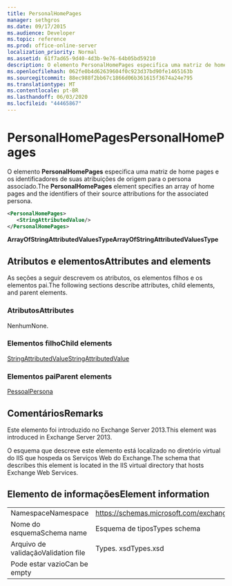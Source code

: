 ```yaml
---
title: PersonalHomePages
manager: sethgros
ms.date: 09/17/2015
ms.audience: Developer
ms.topic: reference
ms.prod: office-online-server
localization_priority: Normal
ms.assetid: 61f7ad65-9d40-4d3b-9e76-64b05bd59210
description: O elemento PersonalHomePages especifica uma matriz de home pages e os identificadores de suas atribuições de origem para o persona associado.
ms.openlocfilehash: 062fe0b4d62639604f0c923d37bd90fe1465163b
ms.sourcegitcommit: 88ec988f2bb67c1866d06b361615f3674a24e795
ms.translationtype: MT
ms.contentlocale: pt-BR
ms.lasthandoff: 06/03/2020
ms.locfileid: "44465867"
---
```

# <a name="personalhomepages"></a><span data-ttu-id="13a99-103">PersonalHomePages</span><span class="sxs-lookup"><span data-stu-id="13a99-103">PersonalHomePages</span></span>

<span data-ttu-id="13a99-104">O elemento **PersonalHomePages** especifica uma matriz de home pages e os identificadores de suas atribuições de origem para o persona associado.</span><span class="sxs-lookup"><span data-stu-id="13a99-104">The **PersonalHomePages** element specifies an array of home pages and the identifiers of their source attributions for the associated persona.</span></span> 
  
```XML
<PersonalHomePages>
   <StringAttributedValue/>
</PersonalHomePages>
```

 <span data-ttu-id="13a99-105">**ArrayOfStringAttributedValuesType**</span><span class="sxs-lookup"><span data-stu-id="13a99-105">**ArrayOfStringAttributedValuesType**</span></span>
## <a name="attributes-and-elements"></a><span data-ttu-id="13a99-106">Atributos e elementos</span><span class="sxs-lookup"><span data-stu-id="13a99-106">Attributes and elements</span></span>

<span data-ttu-id="13a99-107">As seções a seguir descrevem os atributos, os elementos filhos e os elementos pai.</span><span class="sxs-lookup"><span data-stu-id="13a99-107">The following sections describe attributes, child elements, and parent elements.</span></span>
  
### <a name="attributes"></a><span data-ttu-id="13a99-108">Atributos</span><span class="sxs-lookup"><span data-stu-id="13a99-108">Attributes</span></span>

<span data-ttu-id="13a99-109">Nenhum</span><span class="sxs-lookup"><span data-stu-id="13a99-109">None.</span></span>
  
### <a name="child-elements"></a><span data-ttu-id="13a99-110">Elementos filho</span><span class="sxs-lookup"><span data-stu-id="13a99-110">Child elements</span></span>

[<span data-ttu-id="13a99-111">StringAttributedValue</span><span class="sxs-lookup"><span data-stu-id="13a99-111">StringAttributedValue</span></span>](stringattributedvalue.md)
  
### <a name="parent-elements"></a><span data-ttu-id="13a99-112">Elementos pai</span><span class="sxs-lookup"><span data-stu-id="13a99-112">Parent elements</span></span>

[<span data-ttu-id="13a99-113">Pessoal</span><span class="sxs-lookup"><span data-stu-id="13a99-113">Persona</span></span>](persona.md)
  
## <a name="remarks"></a><span data-ttu-id="13a99-114">Comentários</span><span class="sxs-lookup"><span data-stu-id="13a99-114">Remarks</span></span>

<span data-ttu-id="13a99-115">Este elemento foi introduzido no Exchange Server 2013.</span><span class="sxs-lookup"><span data-stu-id="13a99-115">This element was introduced in Exchange Server 2013.</span></span>
  
<span data-ttu-id="13a99-116">O esquema que descreve este elemento está localizado no diretório virtual do IIS que hospeda os Serviços Web do Exchange.</span><span class="sxs-lookup"><span data-stu-id="13a99-116">The schema that describes this element is located in the IIS virtual directory that hosts Exchange Web Services.</span></span>
  
## <a name="element-information"></a><span data-ttu-id="13a99-117">Elemento de informações</span><span class="sxs-lookup"><span data-stu-id="13a99-117">Element information</span></span>

|||
|:-----|:-----|
|<span data-ttu-id="13a99-118">Namespace</span><span class="sxs-lookup"><span data-stu-id="13a99-118">Namespace</span></span>  <br/> |https://schemas.microsoft.com/exchange/services/2006/types  <br/> |
|<span data-ttu-id="13a99-119">Nome do esquema</span><span class="sxs-lookup"><span data-stu-id="13a99-119">Schema name</span></span>  <br/> |<span data-ttu-id="13a99-120">Esquema de tipos</span><span class="sxs-lookup"><span data-stu-id="13a99-120">Types schema</span></span>  <br/> |
|<span data-ttu-id="13a99-121">Arquivo de validação</span><span class="sxs-lookup"><span data-stu-id="13a99-121">Validation file</span></span>  <br/> |<span data-ttu-id="13a99-122">Types. xsd</span><span class="sxs-lookup"><span data-stu-id="13a99-122">Types.xsd</span></span>  <br/> |
|<span data-ttu-id="13a99-123">Pode estar vazio</span><span class="sxs-lookup"><span data-stu-id="13a99-123">Can be empty</span></span>  <br/> ||
   

